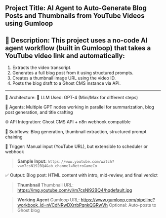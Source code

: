 Project Title:
AI Agent to Auto-Generate Blog Posts and Thumbnails from YouTube Videos using Gumloop
---------------------
📌 Description:
This project uses a no-code AI agent workflow (built in Gumloop) that takes a YouTube video link and automatically:
---------------------
1. Extracts the video transcript.
2. Generates a full blog post from it using structured prompts.
3. Creates a thumbnail image URL using the video ID.
4. Posts the blog draft to a Ghost CMS instance via API.
----------------------
🔧 Architecture:
🧠 LLM Used: GPT-4 (Mini/Max for different steps)

🔗 Agents: Multiple GPT nodes working in parallel for summarization, blog post generation, and title crafting

🌐 API Integration: Ghost CMS API + n8n webhook compatible

🧩 Subflows: Blog generation, thumbnail extraction, structured prompt chaining

🔁 Trigger: Manual input (YouTube URL), but extensible to scheduler or webhook



> **Sample Input:**
> `https://www.youtube.com/watch?v=m7csN192BQ4&ab_channel=RetroGameCo`


✅ Output:
Blog post: HTML content with intro, mid-review, and final verdict

> **Thumbnail**
Thumbnail URL: https://img.youtube.com/vi/m7csNl92BQ4/hqdefault.jpg

> **Working Agent**
Gumloop URL: https://www.gumloop.com/pipeline?workbook_id=nVCdNRwDXrrbPqnkQGRwVh 
Optional: Auto-posts to Ghost blog

